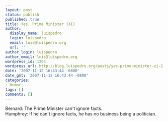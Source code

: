 ```yaml
---
layout: post
status: publish
published: true
title: Yes, Prime Minister (XI)
author:
  display_name: luispedro
  login: luispedro
  email: luis@luispedro.org
  url: ''
author_login: luispedro
author_email: luis@luispedro.org
wordpress_id: 1204
wordpress_url: http://blog.luispedro.org/posts/yes-prime-minister-xi-2
date: '2007-11-12 16:43:44 -0800'
date_gmt: '2007-11-12 16:43:44 -0800'
categories:
- Humor
tags: []
comments: []
---
```

<p>Bernard: The Prime Minister can't ignore facts.<br />
Humphrey: If he can't ignore facts, he has no business being a politician.</p>
